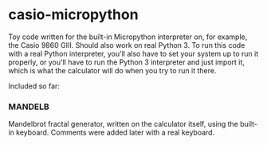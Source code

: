 # casio-micropython
Toy code written for the built-in Micropython interpreter on, for example, the Casio 9860 GIII.  Should also work on real Python 3.  To run this code with a real Python interpreter, you'll also have to set your system up to run it properly, or you'll have to run the Python 3 interpreter and just import it, which is what the calculator will do when you try to run it there.

Included so far:

### MANDELB
Mandelbrot fractal generator, written on the calculator itself, using the built-in keyboard.  Comments were added later with a real keyboard.

